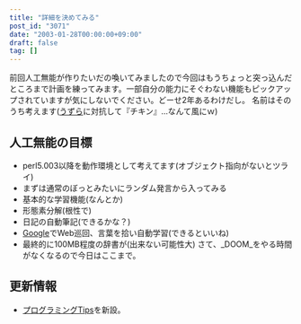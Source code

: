 ```yaml
---
title: "詳細を決めてみる"
post_id: "3071"
date: "2003-01-28T00:00:00+09:00"
draft: false
tag: []
---
```



前回人工無能が作りたいだの喚いてみましたので今回はもうちょっと突っ込んだところまで計画を練ってみます。一部自分の能力にそぐわない機能もピックアップされていますが気にしないでください。どーせ2年あるわけだし。 名前はそのうち考えます([うずら](http://www.din.or.jp/%7Eohzaki/uzura.htm)に対抗して『チキン』…なんて風にｗ)
## 人工無能の目標


  * perl5.003以降を動作環境として考えてます(オブジェクト指向がないとツライ)
  * まずは通常のぼっとみたいにランダム発言から入ってみる
  * 基本的な学習機能(なんとか)
  * 形態素分解(根性で)
  * 日記の自動筆記(できるかな？)
  * [Google](http://www.google.co.jp/)でWeb巡回、言葉を拾い自動学習(できるといいね)
  * 最終的に100MB程度の辞書が(出来ない可能性大)
さて、_DOOM_をやる時間がなくなるので今日はここまで。
## 更新情報


  * [プログラミングTips](/tag/tech)を新設。
